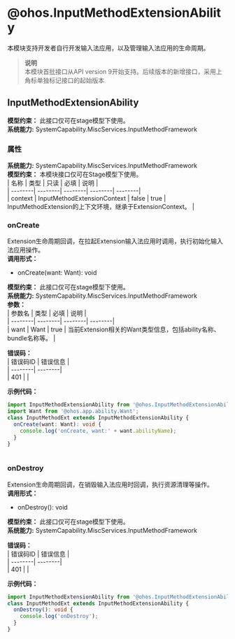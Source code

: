 # @ohos.InputMethodExtensionAbility    
本模块支持开发者自行开发输入法应用，以及管理输入法应用的生命周期。  
> **说明**   
>本模块首批接口从API version 9开始支持。后续版本的新增接口，采用上角标单独标记接口的起始版本  
    
## InputMethodExtensionAbility  
 **模型约束：** 此接口仅可在stage模型下使用。  
 **系统能力:**  SystemCapability.MiscServices.InputMethodFramework    
### 属性    
 **系统能力:**  SystemCapability.MiscServices.InputMethodFramework    
 **模型约束：** 本模块接口仅可在Stage模型下使用。    
| 名称 | 类型 | 只读 | 必填 | 说明 |  
| --------| --------| --------| --------| --------|  
| context | InputMethodExtensionContext | false | true | InputMethodExtension的上下文环境，继承于ExtensionContext。 |  
    
### onCreate    
Extension生命周期回调，在拉起Extension输入法应用时调用，执行初始化输入法应用操作。  
 **调用形式：**     
- onCreate(want: Want): void  
  
 **模型约束：** 此接口仅可在stage模型下使用。  
 **系统能力:**  SystemCapability.MiscServices.InputMethodFramework    
 **参数：**     
| 参数名 | 类型 | 必填 | 说明 |  
| --------| --------| --------| --------|  
| want | Want | true | 当前Extension相关的Want类型信息，包括ability名称、bundle名称等。 |  
    
    
 **错误码：**     
| 错误码ID | 错误信息 |  
| --------| --------|  
| 401 |  |  
    
 **示例代码：**   
```ts    
import InputMethodExtensionAbility from '@ohos.InputMethodExtensionAbility';  
import Want from '@ohos.app.ability.Want';  
class InputMethodExt extends InputMethodExtensionAbility {  
  onCreate(want: Want): void {  
    console.log('onCreate, want:' + want.abilityName);  
  }  
}  
    
```    
  
    
### onDestroy    
Extension生命周期回调，在销毁输入法应用时回调，执行资源清理等操作。  
 **调用形式：**     
- onDestroy(): void  
  
 **模型约束：** 此接口仅可在stage模型下使用。  
 **系统能力:**  SystemCapability.MiscServices.InputMethodFramework    
    
 **错误码：**     
| 错误码ID | 错误信息 |  
| --------| --------|  
| 401 |  |  
    
 **示例代码：**   
```ts    
import InputMethodExtensionAbility from '@ohos.InputMethodExtensionAbility';  
class InputMethodExt extends InputMethodExtensionAbility {  
  onDestroy(): void {  
    console.log('onDestroy');  
  }  
}  
    
```    
  
